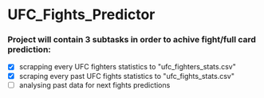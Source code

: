 # UFC_Fights_Predictor
### Project will contain 3 subtasks in order to achive fight/full card prediction:

- [x] scrapping every UFC fighters statistics to "ufc_fighters_stats.csv"
- [x] scraping every past UFC fights statistics to "ufc_fights_stats.csv"
- [ ] analysing past data for next fights predictions
